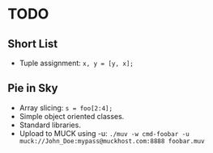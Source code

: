 TODO
====

Short List
----------

- Tuple assignment:  `x, y = [y, x];`


Pie in Sky
----------

- Array slicing:  `s = foo[2:4];`
- Simple object oriented classes.
- Standard libraries.
- Upload to MUCK using -u:
    `./muv -w cmd-foobar -u muck://John_Doe:mypass@muckhost.com:8888 foobar.muv`

